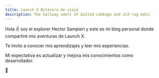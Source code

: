 ```yaml
---
title: Launch X Bitácora de viaje
description: The hallway smelt of boiled cabbage and old rag mats.
---
```


Hola ✌️  soy el explorer Hector Sampieri y este es mi blog personal donde compartiré mis aventuras de Launch X.

Te invito a conocer mis aprendizajes y leer mis experiencias.

Mi expectativa es actualizar y mejora mis conocimientos como desarrollador.

🚀
